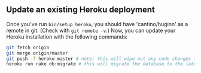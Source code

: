 ## Update an existing Heroku deployment

Once you've run `bin/setup_heroku`, you should have 'cantino/huginn' as a remote in git.  (Check with `git remote -v`.)  Now, you can update your Heroku installation with the following commands:

```sh
git fetch origin
git merge origin/master
git push -f heroku master # note: this will wipe out any code changes that only exist on Heroku!
heroku run rake db:migrate # this will migrate the database to the latest state (not needed for every update, but always safe to run)
```
